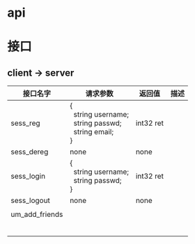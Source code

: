api
===

# 接口

## client -> server

| 接口名字       | 请求参数                                                                          | 返回值    | 描述 |
| -------------- | --------------------------------------------------------------------------------- | --------- | ---- |
| sess_reg       | {<br />  string username;<br />  string passwd;<br />  string email;<br />} | int32 ret |      |
| sess_dereg     | none                                                                              | none      |      |
| sess_login     | {<br />  string username;<br />  string passwd;<br />}                        | int32 ret |      |
| sess_logout    | none                                                                              | none      |      |
|                |                                                                                   |           |      |
| um_add_friends |                                                                                   |           |      |
|                |                                                                                   |           |      |
|                |                                                                                   |           |      |
|                |                                                                                   |           |      |
|                |                                                                                   |           |      |
|                |                                                                                   |           |      |
|                |                                                                                   |           |      |
